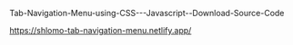 Tab-Navigation-Menu-using-CSS---Javascript--Download-Source-Code


https://shlomo-tab-navigation-menu.netlify.app/
